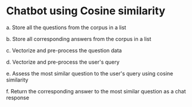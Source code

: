 # Chatbot using Cosine similarity

a.	Store all the questions from the corpus in a list

b.	Store all corresponding answers from the corpus in a list

c.	Vectorize and pre-process the question data

d.	Vectorize and pre-process the user's query

e.	Assess the most similar question to the user's query using cosine similarity

f.	Return the corresponding answer to the most similar question as a chat response


